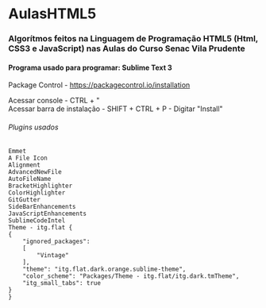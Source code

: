 # AulasHTML5
### Algorítmos feitos na Linguagem de Programação HTML5 (Html, CSS3 e JavaScript) nas Aulas do Curso Senac Vila Prudente 
  
  
#### Programa usado para programar: Sublime Text 3

Package Control - https://packagecontrol.io/installation

Acessar console - CTRL + "  
Acessar barra de instalação - SHIFT + CTRL + P - Digitar "Install"

###### Plugins usados
```
Emmet
A File Icon
Alignment
AdvancedNewFile
AutoFileName
BracketHighlighter
ColorHighlighter
GitGutter
SideBarEnhancements
JavaScriptEnhancements
SublimeCodeIntel
Theme - itg.flat {
{
	"ignored_packages":
	[
		"Vintage"
	],
	"theme": "itg.flat.dark.orange.sublime-theme",
	"color_scheme": "Packages/Theme - itg.flat/itg.dark.tmTheme",
	"itg_small_tabs": true
}
}
```
